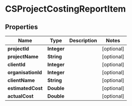 
# CSProjectCostingReportItem

## Properties
Name | Type | Description | Notes
------------ | ------------- | ------------- | -------------
**projectId** | **Integer** |  |  [optional]
**projectName** | **String** |  |  [optional]
**clientId** | **Integer** |  |  [optional]
**organisationId** | **Integer** |  |  [optional]
**clientName** | **String** |  |  [optional]
**estimatedCost** | **Double** |  |  [optional]
**actualCost** | **Double** |  |  [optional]



